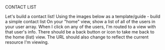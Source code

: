 CONTACT LIST

Let's build a contact list!
Using the images below as a template/guide - build a simple contact list
On your "home" view, show a list of all of the users in your user array.
When I click on any of the users, I'm routed to a view with that user's info.
There should be a back button or icon to take me back to the home (list) view.
The URL should also change to reflect the current resource I'm viewing.
